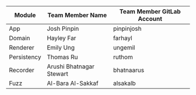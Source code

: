 | Module  | Team Member Name | Team Member GitLab Account |
|---|---|---|
| App | Josh Pinpin | pinpinjosh |
| Domain | Hayley Far | farhayl |
| Renderer | Emily Ung | ungemil |
| Persistency | Thomas Ru | ruthom |
| Recorder | Arushi Bhatnagar Stewart | bhatnaarus |
| Fuzz | Al-Bara Al-Sakkaf | alsakalb |